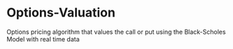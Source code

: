 # Options-Valuation
Options pricing algorithm that values the call or put using the Black-Scholes Model with real time data 
